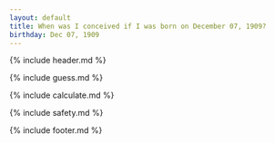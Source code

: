 ```yaml
---
layout: default
title: When was I conceived if I was born on December 07, 1909?
birthday: Dec 07, 1909
---
```


{% include header.md %}

{% include guess.md %}

{% include calculate.md %}

{% include safety.md %}

{% include footer.md %}



